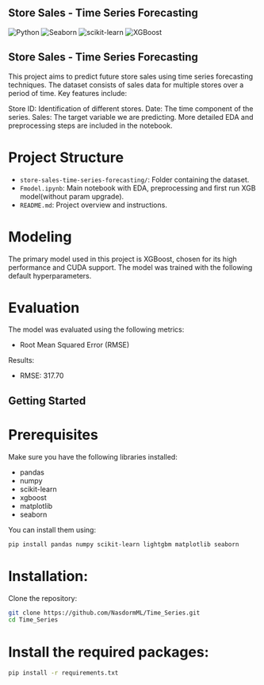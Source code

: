 ## Store Sales - Time Series Forecasting

![Python](https://img.shields.io/badge/Python-3.11+-brightgreen)
![Seaborn](https://img.shields.io/badge/Seaborn-v0.13.2-blue)
![scikit-learn](https://img.shields.io/badge/scikit--learn-v1.5.1-yellow)
![XGBoost](https://img.shields.io/badge/XGBoost-v2.1.0-red)

## Store Sales - Time Series Forecasting

This project aims to predict future store sales using time series forecasting techniques.
The dataset consists of sales data for multiple stores over a period of time. Key features include:

Store ID: Identification of different stores.
Date: The time component of the series.
Sales: The target variable we are predicting.
More detailed EDA and preprocessing steps are included in the notebook.

# Project Structure

- `store-sales-time-series-forecasting/`: Folder containing the dataset.
- `Fmodel.ipynb`: Main notebook with EDA, preprocessing and first run XGB model(without param upgrade).
- `README.md`: Project overview and instructions.

# Modeling

The primary model used in this project is XGBoost, chosen for its high performance and CUDA support. The model was trained with the following default hyperparameters.

# Evaluation

The model was evaluated using the following metrics:
- Root Mean Squared Error (RMSE)

Results:
- RMSE: 317.70

## Getting Started

# Prerequisites

Make sure you have the following libraries installed:
- pandas
- numpy
- scikit-learn
- xgboost
- matplotlib
- seaborn

You can install them using:
```bash
pip install pandas numpy scikit-learn lightgbm matplotlib seaborn
```

# Installation:
Clone the repository:
```bash
git clone https://github.com/NasdormML/Time_Series.git
cd Time_Series
```

# Install the required packages:
```bash
pip install -r requirements.txt
```
